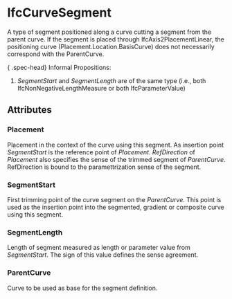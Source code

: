# IfcCurveSegment

A type of segment positioned along a curve cutting a segment from the parent curve. If the segment is placed through IfcAxis2PlacementLinear, the positioning curve (Placement.Location.BasisCurve) does not necessarily correspond with the ParentCurve.

{ .spec-head}
Informal Propositions:

1. _SegmentStart_ and _SegmentLength_ are of the same type (i.e., both IfcNonNegativeLengthMeasure or both IfcParameterValue)


## Attributes

### Placement
Placement in the context of the curve using this segment. As insertion point _SegmentStart_ is the reference point of _Placement_. _RefDirection_ of _Placement_ also specifies the sense of the trimmed segment of _ParentCurve_. RefDirection is bound to the paramettrization sense of the segment.

### SegmentStart
First trimming point of the curve segment on the _ParentCurve_. This point is used as the insertion point into the segmented, gradient or composite curve using this segment.

### SegmentLength
Length of segment measured as length or parameter value from _SegmentStart_. The sign of this value defines the sense agreement.

### ParentCurve
Curve to be used as base for the segment definition.
